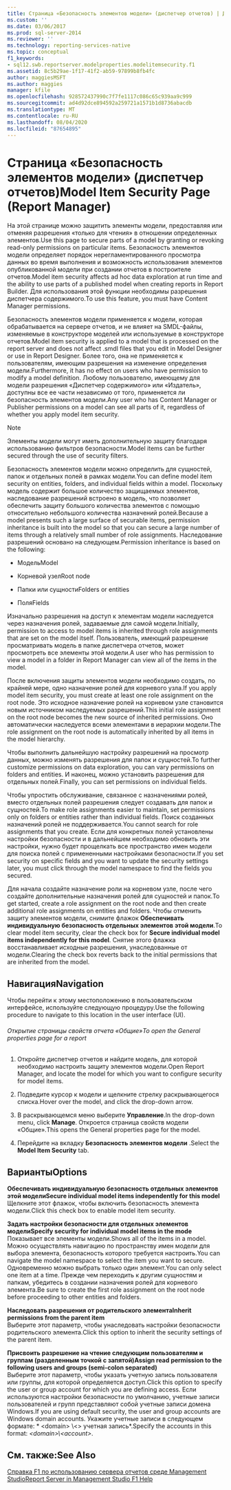 ```yaml
---
title: Страница «Безопасность элементов модели» (диспетчер отчетов) | Документация Майкрософт
ms.custom: ''
ms.date: 03/06/2017
ms.prod: sql-server-2014
ms.reviewer: ''
ms.technology: reporting-services-native
ms.topic: conceptual
f1_keywords:
- sql12.swb.reportserver.modelproperties.modelitemsecurity.f1
ms.assetid: 8c5b29ae-1f17-41f2-ab59-97899b8fb4fc
author: maggiesMSFT
ms.author: maggies
manager: kfile
ms.openlocfilehash: 928572437990c7f7fe1117c086c65c939aa9c999
ms.sourcegitcommit: ad4d92dce894592a259721a1571b1d8736abacdb
ms.translationtype: MT
ms.contentlocale: ru-RU
ms.lasthandoff: 08/04/2020
ms.locfileid: "87654895"
---
```

# <a name="model-item-security-page-report-manager"></a><span data-ttu-id="4ecd2-102">Страница «Безопасность элементов модели» (диспетчер отчетов)</span><span class="sxs-lookup"><span data-stu-id="4ecd2-102">Model Item Security Page (Report Manager)</span></span>
  <span data-ttu-id="4ecd2-103">На этой странице можно защитить элементы модели, предоставляя или отменяя разрешения «только для чтения» в отношении определенных элементов.</span><span class="sxs-lookup"><span data-stu-id="4ecd2-103">Use this page to secure parts of a model by granting or revoking read-only permissions on particular items.</span></span> <span data-ttu-id="4ecd2-104">Безопасность элементов модели определяет порядок нерегламентированного просмотра данных во время выполнения и возможность использования элементов опубликованной модели при создании отчетов в построителе отчетов.</span><span class="sxs-lookup"><span data-stu-id="4ecd2-104">Model item security affects ad hoc data exploration at run time and the ability to use parts of a published model when creating reports in Report Builder.</span></span> <span data-ttu-id="4ecd2-105">Для использования этой функции необходимы разрешения диспетчера содержимого.</span><span class="sxs-lookup"><span data-stu-id="4ecd2-105">To use this feature, you must have Content Manager permissions.</span></span>  
  
 <span data-ttu-id="4ecd2-106">Безопасность элементов модели применяется к модели, которая обрабатывается на сервере отчетов, и не влияет на SMDL-файлы, изменяемые в конструкторе моделей или используемые в конструкторе отчетов.</span><span class="sxs-lookup"><span data-stu-id="4ecd2-106">Model item security is applied to a model that is processed on the report server and does not affect .smdl files that you edit in Model Designer or use in Report Designer.</span></span> <span data-ttu-id="4ecd2-107">Более того, она не применяется к пользователям, имеющим разрешения на изменение определения модели.</span><span class="sxs-lookup"><span data-stu-id="4ecd2-107">Furthermore, it has no effect on users who have permission to modify a model definition.</span></span> <span data-ttu-id="4ecd2-108">Любому пользователю, имеющему для модели разрешения &#0171;</ph>Диспетчер содержимого&#0187;</ph> или &#0171;</ph>Издатель&#0187;</ph>, доступны все ее части независимо от того, применяется ли безопасность элементов модели.</span><span class="sxs-lookup"><span data-stu-id="4ecd2-108">Any user who has Content Manager or Publisher permissions on a model can see all parts of it, regardless of whether you apply model item security.</span></span>  
  
> [!NOTE]  
>  <span data-ttu-id="4ecd2-109">Элементы модели могут иметь дополнительную защиту благодаря использованию фильтров безопасности.</span><span class="sxs-lookup"><span data-stu-id="4ecd2-109">Model items can be further secured through the use of security filters.</span></span>  
  
 <span data-ttu-id="4ecd2-110">Безопасность элементов модели можно определить для сущностей, папок и отдельных полей в рамках модели.</span><span class="sxs-lookup"><span data-stu-id="4ecd2-110">You can define model item security on entities, folders, and individual fields within a model.</span></span> <span data-ttu-id="4ecd2-111">Поскольку модель содержит большое количество защищаемых элементов, наследование разрешений встроено в модель, что позволяет обеспечить защиту большого количества элементов с помощью относительно небольшого количества назначений ролей.</span><span class="sxs-lookup"><span data-stu-id="4ecd2-111">Because a model presents such a large surface of securable items, permission inheritance is built into the model so that you can secure a large number of items through a relatively small number of role assignments.</span></span> <span data-ttu-id="4ecd2-112">Наследование разрешений основано на следующем.</span><span class="sxs-lookup"><span data-stu-id="4ecd2-112">Permission inheritance is based on the following:</span></span>  
  
-   <span data-ttu-id="4ecd2-113">Модель</span><span class="sxs-lookup"><span data-stu-id="4ecd2-113">Model</span></span>  
  
-   <span data-ttu-id="4ecd2-114">Корневой узел</span><span class="sxs-lookup"><span data-stu-id="4ecd2-114">Root node</span></span>  
  
-   <span data-ttu-id="4ecd2-115">Папки или сущности</span><span class="sxs-lookup"><span data-stu-id="4ecd2-115">Folders or entities</span></span>  
  
-   <span data-ttu-id="4ecd2-116">Поля</span><span class="sxs-lookup"><span data-stu-id="4ecd2-116">Fields</span></span>  
  
 <span data-ttu-id="4ecd2-117">Изначально разрешения на доступ к элементам модели наследуется через назначения ролей, задаваемые для самой модели.</span><span class="sxs-lookup"><span data-stu-id="4ecd2-117">Initially, permission to access to model items is inherited through role assignments that are set on the model itself.</span></span> <span data-ttu-id="4ecd2-118">Пользователь, имеющий разрешение просматривать модель в папке диспетчера отчетов, может просмотреть все элементы этой модели.</span><span class="sxs-lookup"><span data-stu-id="4ecd2-118">A user who has permission to view a model in a folder in Report Manager can view all of the items in the model.</span></span>  
  
 <span data-ttu-id="4ecd2-119">После включения защиты элементов модели необходимо создать, по крайней мере, одно назначение ролей для корневого узла.</span><span class="sxs-lookup"><span data-stu-id="4ecd2-119">If you apply model item security, you must create at least one role assignment on the root node.</span></span> <span data-ttu-id="4ecd2-120">Это исходное назначение ролей на корневом узле становится новым источником наследуемых разрешений.</span><span class="sxs-lookup"><span data-stu-id="4ecd2-120">This initial role assignment on the root node becomes the new source of inherited permissions.</span></span> <span data-ttu-id="4ecd2-121">Оно автоматически наследуется всеми элементами в иерархии модели.</span><span class="sxs-lookup"><span data-stu-id="4ecd2-121">The role assignment on the root node is automatically inherited by all items in the model hierarchy.</span></span>  
  
 <span data-ttu-id="4ecd2-122">Чтобы выполнить дальнейшую настройку разрешений на просмотр данных, можно изменять разрешения для папок и сущностей.</span><span class="sxs-lookup"><span data-stu-id="4ecd2-122">To further customize permissions on data exploration, you can vary permissions on folders and entities.</span></span> <span data-ttu-id="4ecd2-123">И наконец, можно установить разрешения для отдельных полей.</span><span class="sxs-lookup"><span data-stu-id="4ecd2-123">Finally, you can set permissions on individual fields.</span></span>  
  
 <span data-ttu-id="4ecd2-124">Чтобы упростить обслуживание, связанное с назначениями ролей, вместо отдельных полей разрешения следует создавать для папок и сущностей.</span><span class="sxs-lookup"><span data-stu-id="4ecd2-124">To make role assignments easier to maintain, set permissions only on folders or entities rather than individual fields.</span></span> <span data-ttu-id="4ecd2-125">Поиск созданных назначений ролей не поддерживается.</span><span class="sxs-lookup"><span data-stu-id="4ecd2-125">You cannot search for role assignments that you create.</span></span> <span data-ttu-id="4ecd2-126">Если для конкретных полей установлены настройки безопасности и в дальнейшем необходимо обновить эти настройки, нужно будет прощелкать все пространство имен модели для поиска полей с примененными настройками безопасности.</span><span class="sxs-lookup"><span data-stu-id="4ecd2-126">If you set security on specific fields and you want to update the security settings later, you must click through the model namespace to find the fields you secured.</span></span>  
  
 <span data-ttu-id="4ecd2-127">Для начала создайте назначение роли на корневом узле, после чего создайте дополнительные назначения ролей для сущностей и папок.</span><span class="sxs-lookup"><span data-stu-id="4ecd2-127">To get started, create a role assignment on the root node and then create additional role assignments on entities and folders.</span></span> <span data-ttu-id="4ecd2-128">Чтобы отменить защиту элементов модели, снимите флажок **Обеспечивать индивидуальную безопасность отдельных элементов этой модели**.</span><span class="sxs-lookup"><span data-stu-id="4ecd2-128">To clear model item security, clear the check box for **Secure individual model items independently for this model**.</span></span> <span data-ttu-id="4ecd2-129">Снятие этого флажка восстанавливает исходные разрешения, унаследованные от модели.</span><span class="sxs-lookup"><span data-stu-id="4ecd2-129">Clearing the check box reverts back to the initial permissions that are inherited from the model.</span></span>  
  
## <a name="navigation"></a><span data-ttu-id="4ecd2-130">Навигация</span><span class="sxs-lookup"><span data-stu-id="4ecd2-130">Navigation</span></span>  
 <span data-ttu-id="4ecd2-131">Чтобы перейти к этому местоположению в пользовательском интерфейсе, используйте следующую процедуру.</span><span class="sxs-lookup"><span data-stu-id="4ecd2-131">Use the following procedure to navigate to this location in the user interface (UI).</span></span>  
  
###### <a name="to-open-the-general-properties-page-for-a-report"></a><span data-ttu-id="4ecd2-132">Открытие страницы свойств отчета «Общие»</span><span class="sxs-lookup"><span data-stu-id="4ecd2-132">To open the General properties page for a report</span></span>  
  
1.  <span data-ttu-id="4ecd2-133">Откройте диспетчер отчетов и найдите модель, для которой необходимо настроить защиту элементов модели.</span><span class="sxs-lookup"><span data-stu-id="4ecd2-133">Open Report Manager, and locate the model for which you want to configure security for model items.</span></span>  
  
2.  <span data-ttu-id="4ecd2-134">Подведите курсор к модели и щелкните стрелку раскрывающегося списка.</span><span class="sxs-lookup"><span data-stu-id="4ecd2-134">Hover over the model, and click the drop-down arrow.</span></span>  
  
3.  <span data-ttu-id="4ecd2-135">В раскрывающемся меню выберите **Управление**.</span><span class="sxs-lookup"><span data-stu-id="4ecd2-135">In the drop-down menu, click **Manage**.</span></span> <span data-ttu-id="4ecd2-136">Откроется страница свойств модели «Общие».</span><span class="sxs-lookup"><span data-stu-id="4ecd2-136">This opens the General properties page for the model.</span></span>  
  
4.  <span data-ttu-id="4ecd2-137">Перейдите на вкладку **Безопасность элементов модели** .</span><span class="sxs-lookup"><span data-stu-id="4ecd2-137">Select the **Model Item Security** tab.</span></span>  
  
## <a name="options"></a><span data-ttu-id="4ecd2-138">Варианты</span><span class="sxs-lookup"><span data-stu-id="4ecd2-138">Options</span></span>  
 <span data-ttu-id="4ecd2-139">**Обеспечивать индивидуальную безопасность отдельных элементов этой модели**</span><span class="sxs-lookup"><span data-stu-id="4ecd2-139">**Secure individual model items independently for this model**</span></span>  
 <span data-ttu-id="4ecd2-140">Щелкните этот флажок, чтобы включить безопасность элемента модели.</span><span class="sxs-lookup"><span data-stu-id="4ecd2-140">Click this check box to enable model item security.</span></span>  
  
 <span data-ttu-id="4ecd2-141">**Задать настройки безопасности для отдельных элементов модели**</span><span class="sxs-lookup"><span data-stu-id="4ecd2-141">**Specify security for individual model items in the mode**</span></span>  
 <span data-ttu-id="4ecd2-142">Показывает все элементы модели.</span><span class="sxs-lookup"><span data-stu-id="4ecd2-142">Shows all of the items in a model.</span></span> <span data-ttu-id="4ecd2-143">Можно осуществлять навигацию по пространству имен модели для выбора элемента, безопасность которого требуется настроить.</span><span class="sxs-lookup"><span data-stu-id="4ecd2-143">You can navigate the model namespace to select the item you want to secure.</span></span> <span data-ttu-id="4ecd2-144">Одновременно можно выбрать только один элемент.</span><span class="sxs-lookup"><span data-stu-id="4ecd2-144">You can only select one item at a time.</span></span> <span data-ttu-id="4ecd2-145">Прежде чем переходить к другим сущностям и папкам, убедитесь в создании назначения ролей для корневого элемента.</span><span class="sxs-lookup"><span data-stu-id="4ecd2-145">Be sure to create the first role assignment on the root node before proceeding to other entities and folders.</span></span>  
  
 <span data-ttu-id="4ecd2-146">**Наследовать разрешения от родительского элемента**</span><span class="sxs-lookup"><span data-stu-id="4ecd2-146">**Inherit permissions from the parent item**</span></span>  
 <span data-ttu-id="4ecd2-147">Выберите этот параметр, чтобы унаследовать настройки безопасности родительского элемента.</span><span class="sxs-lookup"><span data-stu-id="4ecd2-147">Click this option to inherit the security settings of the parent item.</span></span>  
  
 <span data-ttu-id="4ecd2-148">**Присвоить разрешение на чтение следующим пользователям и группам (разделенным точкой с запятой)**</span><span class="sxs-lookup"><span data-stu-id="4ecd2-148">**Assign read permission to the following users and groups (semi-colon separated)**</span></span>  
 <span data-ttu-id="4ecd2-149">Выберите этот параметр, чтобы указать учетную запись пользователя или группы, для которой определяется доступ.</span><span class="sxs-lookup"><span data-stu-id="4ecd2-149">Click this option to specify the user or group account for which you are defining access.</span></span> <span data-ttu-id="4ecd2-150">Если используются настройки безопасности по умолчанию, учетные записи пользователей и групп представляют собой учетные записи домена Windows.</span><span class="sxs-lookup"><span data-stu-id="4ecd2-150">If you are using default security, the user and group accounts are Windows domain accounts.</span></span> <span data-ttu-id="4ecd2-151">Укажите учетные записи в следующем формате: \* \<domain> \\<\> учетная запись\*.</span><span class="sxs-lookup"><span data-stu-id="4ecd2-151">Specify the accounts in this format: *\<domain>\\<account\>*.</span></span>  
  
## <a name="see-also"></a><span data-ttu-id="4ecd2-152">См. также:</span><span class="sxs-lookup"><span data-stu-id="4ecd2-152">See Also</span></span>  
 [<span data-ttu-id="4ecd2-153">Справка F1 по использованию сервера отчетов среде Management Studio</span><span class="sxs-lookup"><span data-stu-id="4ecd2-153">Report Server in Management Studio F1 Help</span></span>](tools/report-server-in-management-studio-f1-help.md)  
  
  
